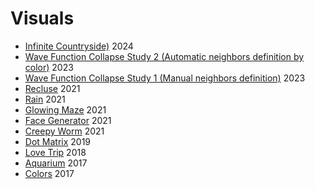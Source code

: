 # Visuals
- [Infinite Countryside)](./infinite_countryside/) 2024
- [Wave Function Collapse Study 2 (Automatic neighbors definition by color)](./wfc02/) 2023
- [Wave Function Collapse Study 1 (Manual neighbors definition)](./wfc01/) 2023
- [Recluse](./recluse/) 2021
- [Rain](./rain/) 2021
- [Glowing Maze](./glowing_maze/) 2021
- [Face Generator](./faces/) 2021
- [Creepy Worm](./worm/) 2021
- [Dot Matrix](./matrix/) 2019
- [Love Trip](./skyline/) 2018
- [Aquarium](./aquarium/) 2017
- [Colors](./colors/) 2017
